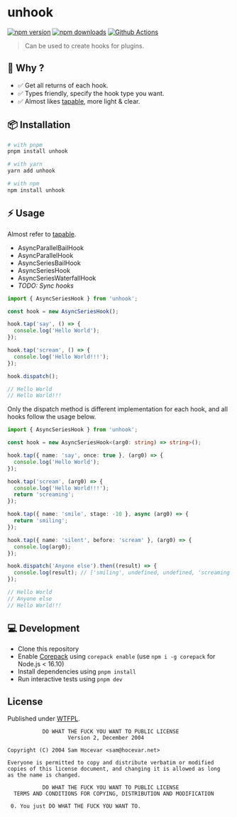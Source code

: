 # unhook

[![npm version][npm-version-src]][npm-version-href]
[![npm downloads][npm-downloads-src]][npm-downloads-href]
[![Github Actions][github-actions-src]][github-actions-href]

<!-- [![Codecov][codecov-src]][codecov-href] -->

> Can be used to create hooks for plugins.

## 🦭 Why ?

- ✅ Get all returns of each hook.
- ✅ Types friendly, specify the hook type you want.
- ✅ Almost likes [tapable](https://github.com/webpack/tapable), more light & clear.

## 📦 Installation

```sh
# with pnpm
pnpm install unhook

# with yarn
yarn add unhook

# with npm
npm install unhook
```

## ⚡️ Usage

Almost refer to [tapable](https://github.com/webpack/tapable).

- AsyncParallelBailHook
- AsyncParallelHook
- AsyncSeriesBailHook
- AsyncSeriesHook
- AsyncSeriesWaterfallHook
- _TODO: Sync hooks_

```ts
import { AsyncSeriesHook } from 'unhook';

const hook = new AsyncSeriesHook();

hook.tap('say', () => {
  console.log('Hello World');
});

hook.tap('scream', () => {
  console.log('Hello World!!!');
});

hook.dispatch();

// Hello World
// Hello World!!!
```

Only the dispatch method is different implementation for each hook, and all hooks follow the usage below.

```ts
import { AsyncSeriesHook } from 'unhook';

const hook = new AsyncSeriesHook<(arg0: string) => string>();

hook.tap({ name: 'say', once: true }, (arg0) => {
  console.log('Hello World');
});

hook.tap('scream', (arg0) => {
  console.log('Hello World!!!');
  return 'screaming';
});

hook.tap({ name: 'smile', stage: -10 }, async (arg0) => {
  return 'smiling';
});

hook.tap({ name: 'silent', before: 'scream' }, (arg0) => {
  console.log(arg0);
});

hook.dispatch('Anyone else').then((result) => {
  console.log(result); // ['smiling', undefined, undefined, 'screaming'];
});

// Hello World
// Anyone else
// Hello World!!!
```

## 💻 Development

- Clone this repository
- Enable [Corepack](https://github.com/nodejs/corepack) using `corepack enable` (use `npm i -g corepack` for Node.js < 16.10)
- Install dependencies using `pnpm install`
- Run interactive tests using `pnpm dev`

## License

Published under [WTFPL](./LICENSE).

```
           DO WHAT THE FUCK YOU WANT TO PUBLIC LICENSE
                   Version 2, December 2004

Copyright (C) 2004 Sam Hocevar <sam@hocevar.net>

Everyone is permitted to copy and distribute verbatim or modified
copies of this license document, and changing it is allowed as long
as the name is changed.

           DO WHAT THE FUCK YOU WANT TO PUBLIC LICENSE
  TERMS AND CONDITIONS FOR COPYING, DISTRIBUTION AND MODIFICATION

 0. You just DO WHAT THE FUCK YOU WANT TO.
```

<!-- Badges -->

[npm-version-src]: https://img.shields.io/npm/v/unhook?style=flat-square
[npm-version-href]: https://npmjs.com/package/unhook
[npm-downloads-src]: https://img.shields.io/npm/dm/unhook?style=flat-square
[npm-downloads-href]: https://npmjs.com/package/unhook
[github-actions-src]: https://img.shields.io/github/workflow/status/unjs/unhook/ci/main?style=flat-square
[github-actions-href]: https://github.com/unjs/unhook/actions?query=workflow%3Aci
[codecov-src]: https://img.shields.io/codecov/c/gh/unjs/unhook/main?style=flat-square
[codecov-href]: https://codecov.io/gh/unjs/unhook
